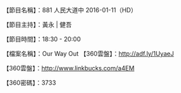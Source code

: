 【節目名稱】：881 人民大道中 2016-01-11（HD）

【節目主持】：黃永 | 健吾

【節目時間】：18:30 - 20:00

【檔案名稱】：Our Way Out
【360雲盤】：http://adf.ly/1UyaeJ

【360雲盤】：http://www.linkbucks.com/a4EM

【360密碼】：3733
